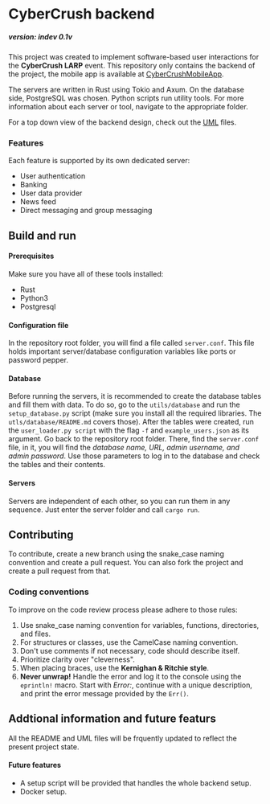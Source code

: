 # CyberCrush backend
##### version: indev 0.1v
This project was created to implement software-based user interactions for the **CyberCrush LARP** event. This repository only contains the backend of the project, the mobile app is available at [CyberCrushMobileApp](https://github.com/Abbion/CyberCrushMobileApp).

The servers are written in Rust using Tokio and Axum. On the database side, PostgreSQL was chosen. Python scripts run utility tools. For more information about each server or tool, navigate to the appropriate folder.

For a top down view of the backend design, check out the [UML](https://docs.google.com/presentation/d/1cmE3bWP1Vk9hHbp4m8-NQ4mNjgj6wR9FLrjHONT2Y_I/edit?usp=sharing) files.

### Features
Each feature is supported by its own dedicated server:
 - User authentication
 - Banking
 - User data provider
 - News feed
 - Direct messaging and group messaging

## Build and run
#### Prerequisites
Make sure you have all of these tools installed:
 - Rust
 - Python3
 - Postgresql

#### Configuration file
In the repository root folder, you will find a file called `server.conf`. This file holds important server/database configuration variables like ports or password pepper.

#### Database
Before running the servers, it is recommended to create the database tables and fill them with data. To do so, go to the `utils/database` and run the `setup_database.py` script (make sure you install all the required libraries. The `utls/database/README.md` covers those). After the tables were created, run the `user_loader.py script` with the flag `-f` and `example_users.json` as its argument. Go back to the repository root folder. There, find the `server.conf` file, in it, you will find the *database name, URL, admin username, and admin password*. Use those parameters to log in to the database and check the tables and their contents.

#### Servers
Servers are independent of each other, so you can run them in any sequence. Just enter the server folder and call `cargo run`.

## Contributing
To contribute, create a new branch using the snake_case naming convention and create a pull request. You can also fork the project and create a pull request from that.


### Coding conventions
To improve on the code review process please adhere to those rules:
1. Use snake_case naming convention for variables, functions, directories, and files.
2. For structures or classes, use the CamelCase naming convention.
3. Don't use comments if not necessary, code should describe itself.
4. Prioritize clarity over "cleverness".
5. When placing braces, use the **Kernighan & Ritchie style**.
6. **Never unwrap!** Handle the error and log it to the console using the `eprintln!` macro. Start with *Error:*, continue with a unique description, and print the error message provided by the `Err()`.

## Addtional information and future featurs
All the README and UML files will be frquently updated to reflect the present project state. 

#### Future features
 - A setup script will be provided that handles the whole backend setup.
 - Docker setup.


